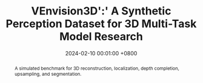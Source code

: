---
title:          VEnvision3D':' A Synthetic Perception Dataset for 3D Multi-Task Model Research
date:           2024-02-10 00:01:00 +0800
selected:       false
pub:            "ArXiv"
pub_date:       "2024"
# pub_last:       ' <span class="badge badge-pill badge-custom badge-success">Spotlight</span>'
abstract: >-
  A simulated benchmark for 3D reconstruction, localization, depth completion, upsampling, and segmentation.
  
cover:          assets/images/covers/evision3d.png
authors:
  - Jiahao Zhou*
  - Chen Long*
  - Yue Xie
  - Jialiang Wang
  - Boheng Li
  - Haiping Wang
  - Zhe Chen†
  - Zhen Dong†
links:
  Paper: https://arxiv.org/pdf/2402.19059
---